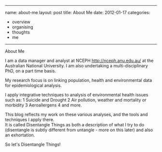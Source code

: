 
--- 
name: about-me
layout: post
title: About Me
date: 2012-01-17
categories: 
- overview
- organising
- thoughts
- me
---
About Me

I am a data manager and analyst at NCEPH <http://nceph.anu.edu.au/> at the Australian National University. I am also undertaking a multi-disciplinary PhD, on a part time basis.

My research focus is on linking population, health and environmental data for epidemiological analysis.

I apply integrative techniques to analysis of environmental health issues such as:
1 Suicide and Drought
2 Air pollution, weather and mortality or morbidity
3 Aeroallergens
4 and more.

This blog reflects my work on these various analyses, and the tools and techniques I apply there.  
It is called Disentangle Things as both a description of what I try to do (disentangle is subtly different from untangle - more on this later) and also an exhortation.

So let's Disentangle Things!
